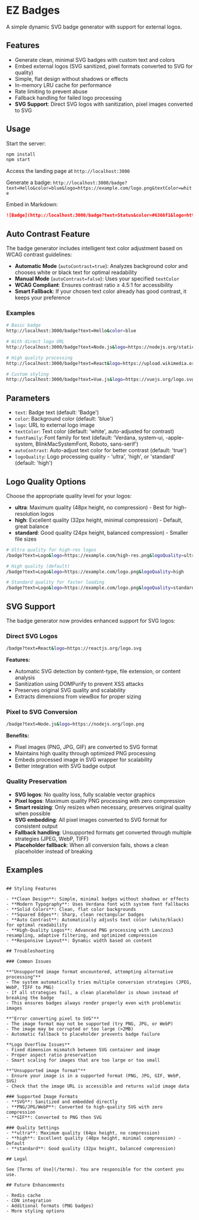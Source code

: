 # EZ Badges

A simple dynamic SVG badge generator with support for external logos.

## Features

- Generate clean, minimal SVG badges with custom text and colors
- Embed external logos (SVG sanitized, pixel formats converted to SVG for quality)
- Simple, flat design without shadows or effects
- In-memory LRU cache for performance
- Rate limiting to prevent abuse
- Fallback handling for failed logo processing
- **SVG Support**: Direct SVG logos with sanitization, pixel images converted to SVG

## Usage

Start the server:

```bash
npm install
npm start
```

Access the landing page at `http://localhost:3000`

Generate a badge: `http://localhost:3000/badge?text=Hello&color=blue&logo=https://example.com/logo.png&textColor=white`

Embed in Markdown:

```markdown
![Badge](http://localhost:3000/badge?text=Status&color=#6366f1&logo=https://example.com/logo.png&textColor=white)
```

## Auto Contrast Feature

The badge generator includes intelligent text color adjustment based on WCAG contrast guidelines:

- **Automatic Mode** (`autoContrast=true`): Analyzes background color and chooses white or black text for optimal readability
- **Manual Mode** (`autoContrast=false`): Uses your specified `textColor`
- **WCAG Compliant**: Ensures contrast ratio ≥ 4.5:1 for accessibility
- **Smart Fallback**: If your chosen text color already has good contrast, it keeps your preference

### Examples

```bash
# Basic badge
http://localhost:3000/badge?text=Hello&color=blue

# With direct logo URL
http://localhost:3000/badge?text=Node.js&logo=https://nodejs.org/static/images/logo.svg&color=green

# High quality processing
http://localhost:3000/badge?text=React&logo=https://upload.wikimedia.org/wikipedia/commons/a/a7/React-icon.svg&logoQuality=ultra

# Custom styling
http://localhost:3000/badge?text=Vue.js&logo=https://vuejs.org/logo.svg&color=#4FC08D&textColor=white
```

## Parameters

- `text`: Badge text (default: 'Badge')
- `color`: Background color (default: 'blue')
- `logo`: URL to external logo image
- `textColor`: Text color (default: 'white', auto-adjusted for contrast)
- `fontFamily`: Font family for text (default: 'Verdana, system-ui, -apple-system, BlinkMacSystemFont, Roboto, sans-serif')
- `autoContrast`: Auto-adjust text color for better contrast (default: 'true')
- `logoQuality`: Logo processing quality - 'ultra', 'high', or 'standard' (default: 'high')

## Logo Quality Options

Choose the appropriate quality level for your logos:

- **ultra**: Maximum quality (48px height, no compression) - Best for high-resolution logos
- **high**: Excellent quality (32px height, minimal compression) - Default, great balance
- **standard**: Good quality (24px height, balanced compression) - Smaller file sizes

```bash
# Ultra quality for high-res logos
/badge?text=Logo&logo=https://example.com/high-res.png&logoQuality=ultra

# High quality (default)
/badge?text=Logo&logo=https://example.com/logo.png&logoQuality=high

# Standard quality for faster loading
/badge?text=Logo&logo=https://example.com/logo.png&logoQuality=standard
```

## SVG Support

The badge generator now provides enhanced support for SVG logos:

### Direct SVG Logos
```bash
/badge?text=React&logo=https://reactjs.org/logo.svg
```

**Features:**
- Automatic SVG detection by content-type, file extension, or content analysis
- Sanitization using DOMPurify to prevent XSS attacks
- Preserves original SVG quality and scalability
- Extracts dimensions from viewBox for proper sizing

### Pixel to SVG Conversion
```bash
/badge?text=Node.js&logo=https://nodejs.org/logo.png
```

**Benefits:**
- Pixel images (PNG, JPG, GIF) are converted to SVG format
- Maintains high quality through optimized PNG processing
- Embeds processed image in SVG wrapper for scalability
- Better integration with SVG badge output

### Quality Preservation
- **SVG logos**: No quality loss, fully scalable vector graphics
- **Pixel logos**: Maximum quality PNG processing with zero compression
- **Smart resizing**: Only resizes when necessary, preserves original quality when possible
- **SVG embedding**: All pixel images converted to SVG format for consistent output
- **Fallback handling**: Unsupported formats get converted through multiple strategies (JPEG, WebP, TIFF)
- **Placeholder fallback**: When all conversion fails, shows a clean placeholder instead of breaking

## Examples
```

## Styling Features

- **Clean Design**: Simple, minimal badges without shadows or effects
- **Modern Typography**: Uses Verdana font with system font fallbacks
- **Solid Colors**: Clean, flat color backgrounds
- **Squared Edges**: Sharp, clean rectangular badges
- **Auto Contrast**: Automatically adjusts text color (white/black) for optimal readability
- **High-Quality Logos**: Advanced PNG processing with Lanczos3 resampling, adaptive filtering, and optimized compression
- **Responsive Layout**: Dynamic width based on content

## Troubleshooting

### Common Issues

**"Unsupported image format encountered, attempting alternative processing"**
- The system automatically tries multiple conversion strategies (JPEG, WebP, TIFF to PNG)
- If all strategies fail, a clean placeholder is shown instead of breaking the badge
- This ensures badges always render properly even with problematic images

**"Error converting pixel to SVG"**
- The image format may not be supported (try PNG, JPG, or WebP)
- The image may be corrupted or too large (>2MB)
- Automatic fallback to placeholder prevents badge failure

**Logo Overflow Issues**
- Fixed dimension mismatch between SVG container and image
- Proper aspect ratio preservation
- Smart scaling for images that are too large or too small

**"Unsupported image format"**
- Ensure your image is in a supported format (PNG, JPG, GIF, WebP, SVG)
- Check that the image URL is accessible and returns valid image data

### Supported Image Formats
- **SVG**: Sanitized and embedded directly
- **PNG/JPG/WebP**: Converted to high-quality SVG with zero compression
- **GIF**: Converted to PNG then SVG

### Quality Settings
- **ultra**: Maximum quality (64px height, no compression)
- **high**: Excellent quality (48px height, minimal compression) - Default
- **standard**: Good quality (32px height, balanced compression)

## Legal

See [Terms of Use](/terms). You are responsible for the content you use.

## Future Enhancements

- Redis cache
- CDN integration
- Additional formats (PNG badges)
- More styling options